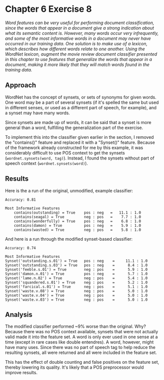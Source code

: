 Chapter 6 Exercise 8
===================

*Word features can be very useful for performing document classification, since
the words that appear in a document give a strong indication about what its semantic
content is. However, many words occur very infrequently, and some of the
most informative words in a document may never have occurred in our training
data. One solution is to make use of a lexicon, which describes how different words
relate to one another. Using the WordNet lexicon, augment the movie review
document classifier presented in this chapter to use features that generalize the
words that appear in a document, making it more likely that they will match words
found in the training data.*

Approach
--------

WordNet has the concept of synsets, or sets of synonyms for given words.
One word may be a part of several synsets (if it's spelled the same but
used in different senses, or used as a different part of speech, for example),
and a synset may have many words.

Since synsets are made up of words, it can be said that a synset is more general
than a word, fulfilling the generalization part of the exercise.

To implement this into the classifier given earlier in the section, I removed the
"contains(<word>)" feature and replaced it with a "Synset(<synset>)" feature.
Because of the framework already constructed for me by this example, it was considerably
difficult to use POS context to get the synsets (`wordnet.synsets(word, tag)`). Instead,
I found the synsets without part of speech context (`wordnet.synsets(word)`).

Results
-------

Here is the a run of the original, unmodified, example classifier:

```
Accuracy: 0.81

Most Informative Features
    contains(outstanding) = True    pos : neg   =   11.1 : 1.0
    contains(seagal) = True         neg : pos   =    7.7 : 1.0
    contains(wonderfully) = True    pos : neg   =    6.8 : 1.0
    contains(damon) = True          pos : neg   =    5.9 : 1.0
    contains(wasted) = True         neg : pos   =    5.8 : 1.0
```

And here is a run through the modified synset-based classifier:

```
Accuracy: 0.74

Most Informative Features
Synset('outstanding.s.01') = True   pos : neg    =     11.1 : 1.0
Synset('outstanding.s.03') = True   pos : neg    =      8.4 : 1.0
Synset('feeble.s.01') = True        neg : pos    =      5.9 : 1.0
Synset('damon.n.01') = True         pos : neg    =      5.7 : 1.0
Synset('lame.n.02') = True          neg : pos    =      5.4 : 1.0
Synset('squandered.s.01') = True    neg : pos    =      5.2 : 1.0
Synset('farcical.s.01') = True      neg : pos    =      5.1 : 1.0
Synset('waste.v.08') = True         neg : pos    =      5.0 : 1.0
Synset('waste.v.04') = True         neg : pos    =      5.0 : 1.0
Synset('waste.v.03') = True         neg : pos    =      5.0 : 1.0
```

Analysis
--------

The modified classifier performed ~9% worse than the original. Why? Because
there was no POS context available, synsets that were not actually valid made
it into the feature set. A word is only ever used in one sense at a time
(except in rare cases like double entendres). A word, however, might have
many uses. Since there was no part of speech tag to help reduce the resulting
synsets, all were returned and all were included in the feature set.

This has the effect of double counting and false positives on the feature set,
thereby lowering its quality. It's likely that a POS preprocessor would improve
results.

